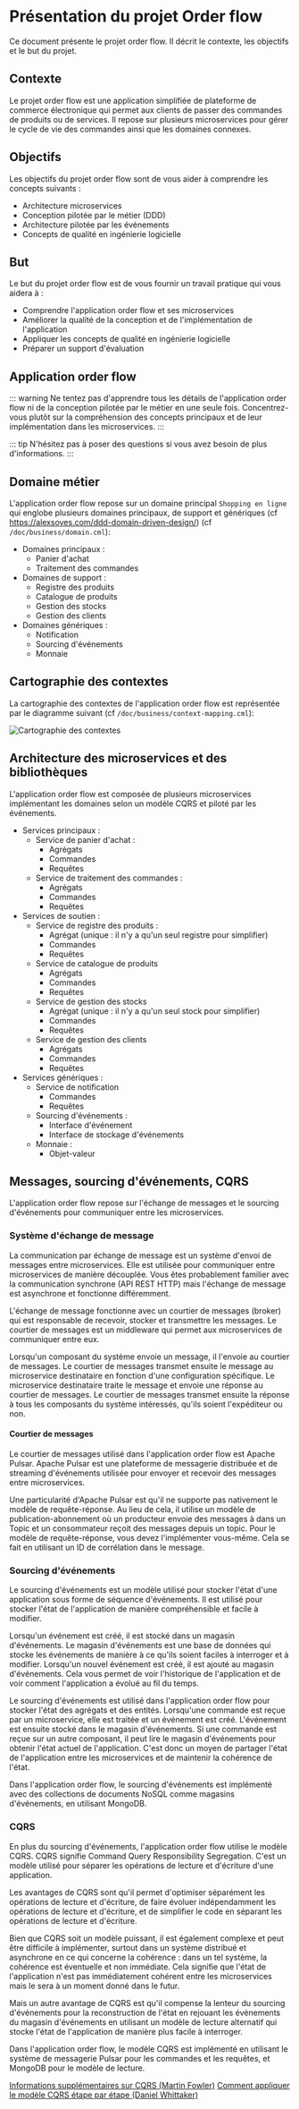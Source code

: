 # Présentation du projet Order flow

Ce document présente le projet order flow. Il décrit le contexte, les objectifs et le but du projet.

## Contexte

Le projet order flow est une application simplifiée de plateforme de commerce électronique qui permet aux clients de passer des commandes de produits ou de services. Il repose sur plusieurs microservices pour gérer le cycle de vie des commandes ainsi que les domaines connexes.

## Objectifs

Les objectifs du projet order flow sont de vous aider à comprendre les concepts suivants :
- Architecture microservices
- Conception pilotée par le métier (DDD)
- Architecture pilotée par les événements
- Concepts de qualité en ingénierie logicielle

## But

Le but du projet order flow est de vous fournir un travail pratique qui vous aidera à :
- Comprendre l'application order flow et ses microservices
- Améliorer la qualité de la conception et de l'implémentation de l'application
- Appliquer les concepts de qualité en ingénierie logicielle
- Préparer un support d'évaluation

## Application order flow

::: warning
Ne tentez pas d'apprendre tous les détails de l'application order flow ni de la conception pilotée par le métier en une seule fois. Concentrez-vous plutôt sur la compréhension des concepts principaux et de leur implémentation dans les microservices.
:::

::: tip
N'hésitez pas à poser des questions si vous avez besoin de plus d'informations.
:::

## Domaine métier

L'application order flow repose sur un domaine principal `Shopping en ligne` qui englobe plusieurs domaines principaux, de support et génériques (cf https://alexsoyes.com/ddd-domain-driven-design/) (cf `/doc/business/domain.cml`):

- Domaines principaux :
  - Panier d'achat
  - Traitement des commandes
- Domaines de support :
  - Registre des produits
  - Catalogue de produits
  - Gestion des stocks
  - Gestion des clients
- Domaines génériques :
  - Notification
  - Sourcing d'événements
  - Monnaie

## Cartographie des contextes

La cartographie des contextes de l'application order flow est représentée par le diagramme suivant (cf `/doc/business/context-mapping.cml`):

![Cartographie des contextes](../assets/images/context-mapping_ContextMap.svg)

## Architecture des microservices et des bibliothèques

L'application order flow est composée de plusieurs microservices implémentant les domaines selon un modèle CQRS et piloté par les événements.

- Services principaux :
  - Service de panier d'achat :
    - Agrégats
    - Commandes
    - Requêtes
  - Service de traitement des commandes :
    - Agrégats
    - Commandes
    - Requêtes
- Services de soutien :
  - Service de registre des produits :
    - Agrégat (unique : il n'y a qu'un seul registre pour simplifier)
    - Commandes
    - Requêtes
  - Service de catalogue de produits
    - Agrégats
    - Commandes
    - Requêtes
  - Service de gestion des stocks
    - Agrégat (unique : il n'y a qu'un seul stock pour simplifier)
    - Commandes
    - Requêtes
  - Service de gestion des clients
    - Agrégats
    - Commandes
    - Requêtes
- Services génériques :
  - Service de notification
    - Commandes
    - Requêtes
  - Sourcing d'événements :
    - Interface d'événement
    - Interface de stockage d'événements
  - Monnaie :
    - Objet-valeur

## Messages, sourcing d'événements, CQRS

L'application order flow repose sur l'échange de messages et le sourcing d'événements pour communiquer entre les microservices.

### Système d'échange de message

La communication par échange de message est un système d'envoi de messages entre microservices. Elle est utilisée pour communiquer entre microservices de manière découplée. Vous êtes probablement familier avec la communication synchrone (API REST HTTP) mais l'échange de message est asynchrone et fonctionne différemment.

L'échange de message fonctionne avec un courtier de messages (broker) qui est responsable de recevoir, stocker et transmettre les messages. Le courtier de messages est un middleware qui permet aux microservices de communiquer entre eux.

Lorsqu'un composant du système envoie un message, il l'envoie au courtier de messages. Le courtier de messages transmet ensuite le message au microservice destinataire en fonction d'une configuration spécifique. Le microservice destinataire traite le message et envoie une réponse au courtier de messages. Le courtier de messages transmet ensuite la réponse à tous les composants du système intéressés, qu'ils soient l'expéditeur ou non.

#### Courtier de messages

Le courtier de messages utilisé dans l'application order flow est Apache Pulsar. Apache Pulsar est une plateforme de messagerie distribuée et de streaming d'événements utilisée pour envoyer et recevoir des messages entre microservices.

Une particularité d'Apache Pulsar est qu'il ne supporte pas nativement le modèle de requête-réponse. Au lieu de cela, il utilise un modèle de publication-abonnement où un producteur envoie des messages à dans un Topic et un consommateur reçoit des messages depuis un topic. Pour le modèle de requête-réponse, vous devez l'implémenter vous-même. Cela se fait en utilisant un ID de corrélation dans le message.

### Sourcing d'événements

Le sourcing d'événements est un modèle utilisé pour stocker l'état d'une application sous forme de séquence d'événements. Il est utilisé pour stocker l'état de l'application de manière compréhensible et facile à modifier.

Lorsqu'un événement est créé, il est stocké dans un magasin d'événements. Le magasin d'événements est une base de données qui stocke les événements de manière à ce qu'ils soient faciles à interroger et à modifier. Lorsqu'un nouvel événement est créé, il est ajouté au magasin d'événements. Cela vous permet de voir l'historique de l'application et de voir comment l'application a évolué au fil du temps.

Le sourcing d'événements est utilisé dans l'application order flow pour stocker l'état des agrégats et des entités. Lorsqu'une commande est reçue par un microservice, elle est traitée et un événement est créé. L'événement est ensuite stocké dans le magasin d'événements. Si une commande est reçue sur un autre composant, il peut lire le magasin d'événements pour obtenir l'état actuel de l'application. C'est donc un moyen de partager l'état de l'application entre les microservices et de maintenir la cohérence de l'état.

Dans l'application order flow, le sourcing d'événements est implémenté avec des collections de documents NoSQL comme magasins d'événements, en utilisant MongoDB.

### CQRS

En plus du sourcing d'événements, l'application order flow utilise le modèle CQRS. CQRS signifie Command Query Responsibility Segregation. C'est un modèle utilisé pour séparer les opérations de lecture et d'écriture d'une application.

Les avantages de CQRS sont qu'il permet d'optimiser séparément les opérations de lecture et d'écriture, de faire évoluer indépendamment les opérations de lecture et d'écriture, et de simplifier le code en séparant les opérations de lecture et d'écriture.

Bien que CQRS soit un modèle puissant, il est également complexe et peut être difficile à implémenter, surtout dans un système distribué et asynchrone en ce qui concerne la cohérence : dans un tel système, la cohérence est éventuelle et non immédiate. Cela signifie que l'état de l'application n'est pas immédiatement cohérent entre les microservices mais le sera à un moment donné dans le futur.

Mais un autre avantage de CQRS est qu'il compense la lenteur du sourcing d'événements pour la reconstruction de l'état en rejouant les événements du magasin d'événements en utilisant un modèle de lecture alternatif qui stocke l'état de l'application de manière plus facile à interroger.

Dans l'application order flow, le modèle CQRS est implémenté en utilisant le système de messagerie Pulsar pour les commandes et les requêtes, et MongoDB pour le modèle de lecture.

[Informations supplémentaires sur CQRS (Martin Fowler)](https://martinfowler.com/bliki/CQRS.html)
[Comment appliquer le modèle CQRS étape par étape (Daniel Whittaker)](https://danielwhittaker.me/2020/02/20/cqrs-step-step-guide-flow-typical-application/)
